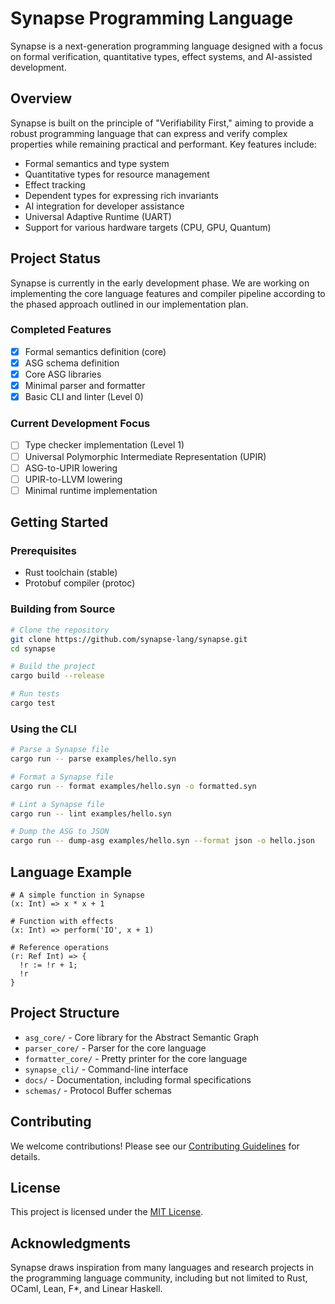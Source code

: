 # Synapse Programming Language

Synapse is a next-generation programming language designed with a focus on formal verification, quantitative types, effect systems, and AI-assisted development.

## Overview

Synapse is built on the principle of "Verifiability First," aiming to provide a robust programming language that can express and verify complex properties while remaining practical and performant. Key features include:

- Formal semantics and type system
- Quantitative types for resource management
- Effect tracking
- Dependent types for expressing rich invariants
- AI integration for developer assistance
- Universal Adaptive Runtime (UART)
- Support for various hardware targets (CPU, GPU, Quantum)

## Project Status

Synapse is currently in the early development phase. We are working on implementing the core language features and compiler pipeline according to the phased approach outlined in our implementation plan.

### Completed Features

- [x] Formal semantics definition (core)
- [x] ASG schema definition
- [x] Core ASG libraries
- [x] Minimal parser and formatter
- [x] Basic CLI and linter (Level 0)

### Current Development Focus

- [ ] Type checker implementation (Level 1)
- [ ] Universal Polymorphic Intermediate Representation (UPIR)
- [ ] ASG-to-UPIR lowering
- [ ] UPIR-to-LLVM lowering
- [ ] Minimal runtime implementation

## Getting Started

### Prerequisites

- Rust toolchain (stable)
- Protobuf compiler (protoc)

### Building from Source

```bash
# Clone the repository
git clone https://github.com/synapse-lang/synapse.git
cd synapse

# Build the project
cargo build --release

# Run tests
cargo test
```

### Using the CLI

```bash
# Parse a Synapse file
cargo run -- parse examples/hello.syn

# Format a Synapse file
cargo run -- format examples/hello.syn -o formatted.syn

# Lint a Synapse file
cargo run -- lint examples/hello.syn

# Dump the ASG to JSON
cargo run -- dump-asg examples/hello.syn --format json -o hello.json
```

## Language Example

```
# A simple function in Synapse
(x: Int) => x * x + 1

# Function with effects
(x: Int) => perform('IO', x + 1)

# Reference operations
(r: Ref Int) => {
  !r := !r + 1;
  !r
}
```

## Project Structure

- `asg_core/` - Core library for the Abstract Semantic Graph
- `parser_core/` - Parser for the core language
- `formatter_core/` - Pretty printer for the core language
- `synapse_cli/` - Command-line interface
- `docs/` - Documentation, including formal specifications
- `schemas/` - Protocol Buffer schemas

## Contributing

We welcome contributions! Please see our [Contributing Guidelines](CONTRIBUTING.md) for details.

## License

This project is licensed under the [MIT License](LICENSE).

## Acknowledgments

Synapse draws inspiration from many languages and research projects in the programming language community, including but not limited to Rust, OCaml, Lean, F*, and Linear Haskell.
